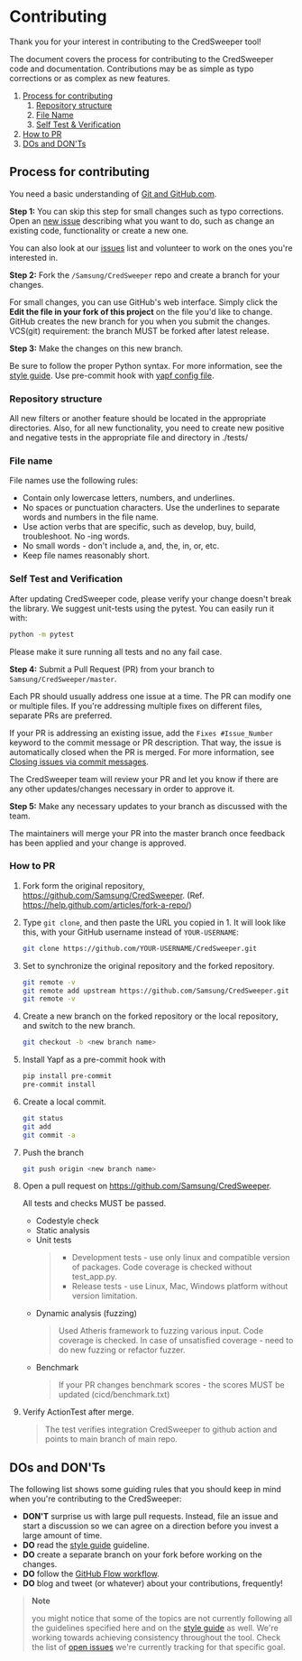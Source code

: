 # Contributing

Thank you for your interest in contributing to the CredSweeper tool!

The document covers the process for contributing to the CredSweeper code and documentation. Contributions may be as simple as typo corrections or as complex as new features.

1.  [Process for contributing](#process-for-contributing)
    1. [Repository structure](#repository-structure)
    1. [File Name](#file-name)
    1. [Self Test & Verification](#self-test-and-verification)
1.  [How to PR](#how-to-pr)
1.  [DOs and DON'Ts](#dos-and-donts)


## Process for contributing

You need a basic understanding of [Git and GitHub.com](https://guides.github.com/activities/hello-world/).

**Step 1:** You can skip this step for small changes such as typo corrections. Open an [new issue](https://github.com/Samsung/CredSweeper/issues/new) describing what you want to do, such as change an existing code, functionality or create a new one.

You can also look at our [issues](https://github.com/Samsung/CredSweeper/issues) list and volunteer to work on the ones you're interested in.

**Step 2:** Fork the `/Samsung/CredSweeper` repo and create a branch for your changes.

For small changes, you can use GitHub's web interface. Simply click the **Edit the file in your fork of this project** on the file you'd like to change.
GitHub creates the new branch for you when you submit the changes.
VCS(git) requirement: the branch MUST be forked after latest release.

**Step 3:** Make the changes on this new branch.

Be sure to follow the proper Python syntax. For more information, see the [style guide](https://github.com/google/styleguide/blob/gh-pages/pyguide.md).
Use pre-commit hook with [yapf config file](https://github.com/Samsung/CredSweeper/blob/main/.style.yapf).


### Repository structure

All new filters or another feature should be located in the appropriate directories. Also, for all new functionality, you need to create new positive and negative tests in the appropriate file and directory in ./tests/

### File name

File names use the following rules:
- Contain only lowercase letters, numbers, and underlines.
- No spaces or punctuation characters. Use the underlines to separate words and numbers in the file name.
- Use action verbs that are specific, such as develop, buy, build, troubleshoot. No -ing words.
- No small words - don't include a, and, the, in, or, etc.
- Keep file names reasonably short.

### Self Test and Verification

After updating CredSweeper code, please verify your change doesn't break the library. We suggest unit-tests using the pytest. You can easily run it with:
   ```bash
   python -m pytest
   ```

Please make it sure running all tests and no any fail case.

**Step 4:** Submit a Pull Request (PR) from your branch to `Samsung/CredSweeper/master`.

Each PR should usually address one issue at a time. The PR can modify one or multiple files. If you're addressing multiple fixes on different files, separate PRs are preferred.

If your PR is addressing an existing issue, add the `Fixes #Issue_Number` keyword to the commit message or PR description. That way, the issue is automatically closed when the PR is merged. For more information, see [Closing issues via commit messages](https://help.github.com/articles/closing-issues-via-commit-messages/).

The CredSweeper team will review your PR and let you know if there are any other updates/changes necessary in order to approve it.

**Step 5:** Make any necessary updates to your branch as discussed with the team.

The maintainers will merge your PR into the master branch once feedback has been applied and your change is approved.


### How to PR

1. Fork form the original repository, https://github.com/Samsung/CredSweeper.
   (Ref. https://help.github.com/articles/fork-a-repo/)

2. Type `git clone`, and then paste the URL you copied in 1. It will look like this, with your GitHub username instead of `YOUR-USERNAME`:

   ```bash
   git clone https://github.com/YOUR-USERNAME/CredSweeper.git
   ```
3. Set to synchronize the original repository and the forked repository.

   ```bash
   git remote -v
   git remote add upstream https://github.com/Samsung/CredSweeper.git
   git remote -v
   ```
4. Create a new branch on the forked repository or the local repository,
   and switch to the new branch.

   ```bash
   git checkout -b <new branch name>
   ```
5. Install Yapf as a pre-commit hook with

   ``` bash
   pip install pre-commit
   pre-commit install
   ```
6. Create a local commit.

   ```bash
   git status
   git add
   git commit -a
   ```
7. Push the branch

   ```bash
   git push origin <new branch name>
   ```
8. Open a pull request on https://github.com/Samsung/CredSweeper.

    All tests and checks MUST be passed.
   - Codestyle check
   - Static analysis
   - Unit tests
     > - Development tests - use only linux and compatible version of packages. Code coverage is checked without test_app.py.
     > - Release tests - use Linux, Mac, Windows platform without version limitation.
   - Dynamic analysis (fuzzing)
     > Used Atheris framework to fuzzing various input. Code coverage is checked. In case of unsatisfied coverage - need to do new fuzzing or refactor fuzzer.  
   - Benchmark
     > If your PR changes benchmark scores - the scores MUST be updated (cicd/benchmark.txt)
   
9. Verify ActionTest after merge.
    > The test verifies integration CredSweeper to github action and points to main branch of main repo.

## DOs and DON'Ts

The following list shows some guiding rules that you should keep in mind when you're contributing to the CredSweeper:

- **DON'T** surprise us with large pull requests. Instead, file an issue and start a discussion so we can agree on a direction before you invest a large amount of time.
- **DO** read the [style guide](https://github.com/google/styleguide/blob/gh-pages/pyguide.md) guideline.
- **DO** create a separate branch on your fork before working on the changes.
- **DO** follow the [GitHub Flow workflow](https://guides.github.com/introduction/flow/).
- **DO** blog and tweet (or whatever) about your contributions, frequently!

> **Note**
>
> you might notice that some of the topics are not currently following all the guidelines specified here and on the [style guide](https://github.com/google/styleguide/blob/gh-pages/pyguide.md) as well. We're working towards achieving consistency throughout the tool. Check the list of [open issues](https://github.com/Samsung/CredSweeper/issues?q=is%3Aissue+is%3Aopen) we're currently tracking for that specific goal.

